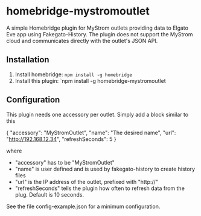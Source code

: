 # homebridge-mystromoutlet
A simple Homebridge plugin for MyStrom outlets providing data to Elgato Eve app using Fakegato-History. The plugin does not support the MyStrom cloud and communicates directly with the outlet's JSON API.

## Installation
1. Install homebridge: `npm install -g homebridge`
2. Install this plugin: `npm install -g homebridge-mystromoutlet

## Configuration

This plugin needs one accessory per outlet. Simply add a block similar to this

   {
      "accessory": "MyStromOutlet",
      "name": "The desired name",
      "url": "http://192.168.12.34",
      "refreshSeconds": 5
   }

where
- "accessory" has to be "MyStromOutlet"
- "name" is user defined and is used by fakegato-history to create history files
- "url" is the IP address of the outlet, prefixed with "http://"
- "refreshSeconds" tells the plugin how often to refresh data from the plug. Default is 10 seconds.

See the file config-example.json for a minimum configuration.